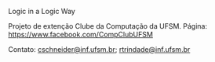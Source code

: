 Logic in a Logic Way

Projeto de extenção Clube da Computação da UFSM.
Página: https://www.facebook.com/CompClubUFSM

Contato: cschneider@inf.ufsm.br; rtrindade@inf.ufsm.br
